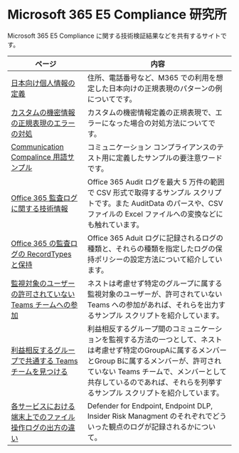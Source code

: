# Microsoft 365 E5 Compliance 研究所
Microsoft 365 E5 Compliance に関する技術検証結果などを共有するサイトです。

| ページ | 内容 |
| --- | ---- |
| [日本向け個人情報の定義](https://github.com/YoshihiroIchinose/E5Comp/blob/main/SIT.md) | 住所、電話番号など、M365 での利用を想定した日本向けの正規表現のパターンの例についてです。 |
| [カスタムの機密情報の正規表現のエラーの対処](https://github.com/YoshihiroIchinose/E5Comp/blob/main/SIT_RegEx.md) | カスタムの機密情報定義の正規表現で、エラーになった場合の対処方法についてです。 |
| [Communication Compalince 用語サンプル](https://github.com/YoshihiroIchinose/E5Comp/blob/main/CC.md) | コミュニケーション コンプライアンスのテスト用に定義したサンプルの要注意ワードです。 |
| [Office 365 監査ログに関する技術情報](https://github.com/YoshihiroIchinose/E5Comp/blob/main/Office365Audit.md) | Office 365 Audit ログを最大 5 万件の範囲で CSV 形式で取得するサンプル スクリプトです。また AuditData のパースや、CSV ファイルの Excel ファイルへの変換などにも触れています。 |
| [Office 365 の監査ログの RecordTypes と保持](https://github.com/YoshihiroIchinose/E5Comp/blob/main/RecordTypes.md) | Office 365 Aduit ログに記録されるログの種類と、それらの種類を指定したログの保持ポリシーの設定方法について紹介しています。 |
| [監視対象のユーザーの許可されていない Teams チームへの参加](https://github.com/YoshihiroIchinose/E5Comp/blob/main/TeamsMembership.MD)| ネストは考慮せず特定のグループに属する監視対象のユーザーが、許可されていない Teams への参加があれば、それらを出力するサンプル スクリプトを紹介しています。 |
| [利益相反するグループで共通する Teams チームを見つける](https://github.com/YoshihiroIchinose/E5Comp/blob/main/ConflictsOfInterestInTeams.md) | 利益相反するグループ間のコミュニケーションを監視する方法の一つとして、ネストは考慮せず特定のGroupAに属するメンバーとGroup Bに属するメンバーが、許可されていない Teams チームで、メンバーとして共存しているのであれば、それらを列挙するサンプル スクリプトを紹介しています。 |
| [各サービスにおける端末上でのファイル操作ログの出方の違い](https://github.com/YoshihiroIchinose/E5Comp/blob/main/MDE_DLP_IRM.MD) | Defender for Endpoint, Endpoint DLP, Insider Risk Managment のそれぞれでどういった観点のログが記録されるかについて。 |


